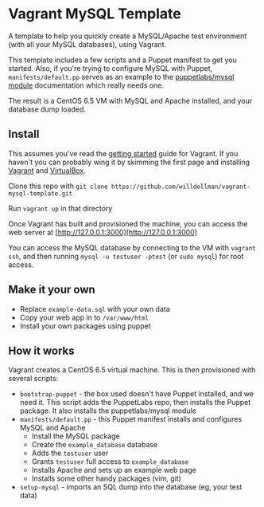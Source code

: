 # Vagrant MySQL Template

A template to help you quickly create a MySQL/Apache test environment (with all your MySQL databases), using Vagrant.

This template includes a few scripts and a Puppet manifest to get you started. 
Also, if you're trying to configure MySQL with Puppet, `manifests/default.pp` serves as an example to the [puppetlabs/mysql module](https://forge.puppetlabs.com/puppetlabs/mysql) documentation which really needs one.

The result is a CentOS 6.5 VM with MySQL and Apache installed, and your database dump loaded.

## Install

This assumes you've read the [getting started][vagrant-gettingstarted] guide for Vagrant. If you haven't you can probably wing it by skimming the first page and installing [Vagrant][vagrant] and [VirtualBox][virtualbox].

[vagrant-gettingstarted]: http://docs.vagrantup.com/v2/getting-started/
[vagrant]: http://www.vagrantup.com
[virtualbox]: https://www.virtualbox.org

Clone this repo with `git clone https://github.com/willdollman/vagrant-mysql-template.git`

Run `vagrant up` in that directory

Once Vagrant has built and provisioned the machine, you can access the web server at [http://127.0.0.1:3000](http://127.0.0.1:3000)

You can access the MySQL database by connecting to the VM with `vagrant ssh`, and then running `mysql -u testuser -ptest` (or `sudo mysql`) for root access.

## Make it your own

- Replace `example-data.sql` with your own data
- Copy your web app in to `/var/www/html`
- Install your own packages using puppet

## How it works

Vagrant creates a CentOS 6.5 virtual machine. This is then provisioned with several scripts:

- `bootstrap-puppet` - the box used doesn't have Puppet installed, and we need it. This script adds the PuppetLabs repo, then installs the Puppet package. It also installs the puppetlabs/mysql module
- `manifests/default.pp` - this Puppet manifest installs and configures MySQL and Apache
	- Install the MySQL package
	- Create the `example_database` database
	- Adds the `testuser` user
	- Grants `testuser` full access to `example_database`
	- Installs Apache and sets up an example web page
	- Installs some other handy packages (vim, git)
- `setup-mysql` - imports an SQL dump into the database (eg, your test data)

